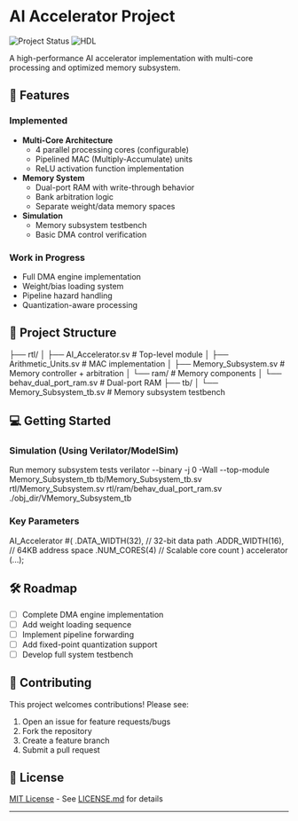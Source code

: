 # AI Accelerator Project

![Project Status](https://img.shields.io/badge/status-active--development-orange.svg) 
![HDL](https://img.shields.io/badge/HDL-SystemVerilog-blue.svg)

A high-performance AI accelerator implementation with multi-core processing and optimized memory subsystem.

## 🚀 Features

### Implemented
- **Multi-Core Architecture**
  - 4 parallel processing cores (configurable)
  - Pipelined MAC (Multiply-Accumulate) units
  - ReLU activation function implementation
- **Memory System**
  - Dual-port RAM with write-through behavior
  - Bank arbitration logic
  - Separate weight/data memory spaces
- **Simulation**
  - Memory subsystem testbench
  - Basic DMA control verification

### Work in Progress
- Full DMA engine implementation
- Weight/bias loading system
- Pipeline hazard handling
- Quantization-aware processing

## 📂 Project Structure

├── rtl/
│ ├── AI_Accelerator.sv # Top-level module
│ ├── Arithmetic_Units.sv # MAC implementation
│ ├── Memory_Subsystem.sv # Memory controller + arbitration
│ └── ram/ # Memory components
│ └── behav_dual_port_ram.sv # Dual-port RAM
├── tb/
│ └── Memory_Subsystem_tb.sv # Memory subsystem testbench


## 💻 Getting Started

### Simulation (Using Verilator/ModelSim)
Run memory subsystem tests
verilator --binary -j 0 -Wall --top-module Memory_Subsystem_tb tb/Memory_Subsystem_tb.sv rtl/Memory_Subsystem.sv rtl/ram/behav_dual_port_ram.sv
./obj_dir/VMemory_Subsystem_tb


### Key Parameters
AI_Accelerator #(
.DATA_WIDTH(32), // 32-bit data path
.ADDR_WIDTH(16), // 64KB address space
.NUM_CORES(4) // Scalable core count
) accelerator (...);

## 🛠️ Roadmap

- [ ] Complete DMA engine implementation
- [ ] Add weight loading sequence
- [ ] Implement pipeline forwarding
- [ ] Add fixed-point quantization support
- [ ] Develop full system testbench

## 🤝 Contributing

This project welcomes contributions! Please see:
1. Open an issue for feature requests/bugs
2. Fork the repository
3. Create a feature branch
4. Submit a pull request

## 📜 License
[MIT License](LICENSE) - See [LICENSE.md](LICENSE) for details

---

